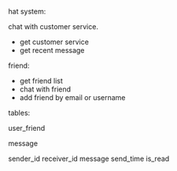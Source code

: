 hat system:

chat with customer service.



- get customer service
- get recent message


friend:

- get friend list
- chat with friend
- add friend by email or username


tables:

user_friend

message

sender_id
receiver_id
message 
send_time
is_read



